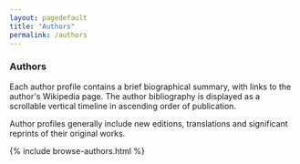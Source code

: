 ```yaml
---
layout: pagedefault
title: "Authors"
permalink: /authors
---
```


<div class="page_title"><h3> Authors</h3></div>
Each author profile contains a brief biographical summary, with links to the author's Wikipedia page. The author bibliography is displayed as a scrollable vertical timeline in ascending order of publication.

Author profiles generally include new editions, translations and significant reprints of their original works.

<div class="authors">
{% include browse-authors.html %}
</div>
